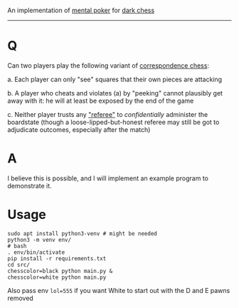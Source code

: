 An implementation of [mental poker](https://people.csail.mit.edu/rivest/pubs/SRA81.pdf) for [dark chess](https://www.chessvariants.com/incinf.dir/darkness.html)

-----

# Q

Can two players play the following variant of [correspondence chess](https://en.wikipedia.org/wiki/Correspondence_chess?oldid=5673559):

a. Each player can only "see" squares that their own pieces are attacking

b. A player who cheats and violates (a) by "peeking" cannot plausibly get away with it: he will at least be exposed by the end of the game

c. Neither player trusts any ["referee"](http://www.gamerz.net/pbmserv/darkchess.html) to *confidentially* administer the boardstate (though a loose-lipped-but-honest referee may still be got to adjudicate outcomes, especially after the match)

# A

I believe this is possible, and I will implement an example program to demonstrate it.

# Usage

```shell
sudo apt install python3-venv # might be needed
python3 -m venv env/
# bash
. env/bin/activate
pip install -r requirements.txt
cd src/
chesscolor=black python main.py &
chesscolor=white python main.py
```

Also pass env `lol=555` if you want White to start out with the D and E pawns removed
